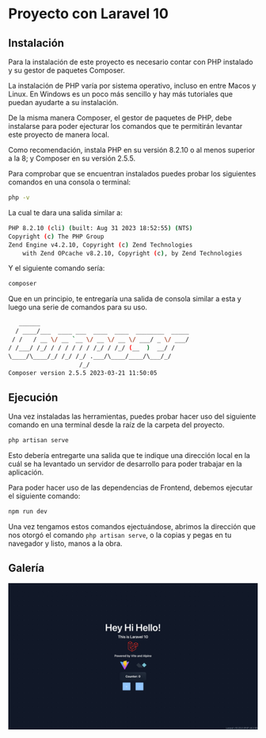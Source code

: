 # Proyecto con Laravel 10

## Instalación

Para la instalación de este proyecto es necesario contar con PHP instalado y su gestor de paquetes Composer.

La instalación de PHP varía por sistema operativo, incluso en entre Macos y Linux. En Windows es un poco más sencillo y hay más tutoriales que puedan ayudarte a su instalación.

De la misma manera Composer, el gestor de paquetes de PHP, debe instalarse para poder ejecturar los comandos que te permitirán levantar este proyecto de manera local.

Como recomendación, instala PHP en su versión 8.2.10 o al menos superior a la 8; y Composer en su versión 2.5.5.

Para comprobar que se encuentran instalados puedes probar los siguientes comandos en una consola o terminal:

```sh
php -v
```

La cual te dara una salida similar a:

```sh
PHP 8.2.10 (cli) (built: Aug 31 2023 18:52:55) (NTS)
Copyright (c) The PHP Group
Zend Engine v4.2.10, Copyright (c) Zend Technologies
    with Zend OPcache v8.2.10, Copyright (c), by Zend Technologies
```
Y el siguiente comando sería:
```sh
composer
```
Que en un principio, te entregaría una salida de consola similar a esta y luego una serie de comandos para su uso.
```sh
   ______
  / ____/___  ____ ___  ____  ____  ________  _____
 / /   / __ \/ __ `__ \/ __ \/ __ \/ ___/ _ \/ ___/
/ /___/ /_/ / / / / / / /_/ / /_/ (__  )  __/ /
\____/\____/_/ /_/ /_/ .___/\____/____/\___/_/
                    /_/
Composer version 2.5.5 2023-03-21 11:50:05
```

## Ejecución

Una vez instaladas las herramientas, puedes probar hacer uso del siguiente comando en una terminal desde la raíz de la carpeta del proyecto.

```sh
php artisan serve
```

Esto debería entregarte una salida que te indique una dirección local en la cuál se ha levantado un servidor de desarrollo para poder trabajar en la aplicación.

Para poder hacer uso de las dependencias de Frontend, debemos ejecutar el siguiente comando:

```sh
npm run dev
```

Una vez tengamos estos comandos ejectuándose, abrimos la dirección que nos otorgó el comando ```php artisan serve```, o la copias y pegas en tu navegador y listo, manos a la obra.

## Galería

![Alt text](image.png)